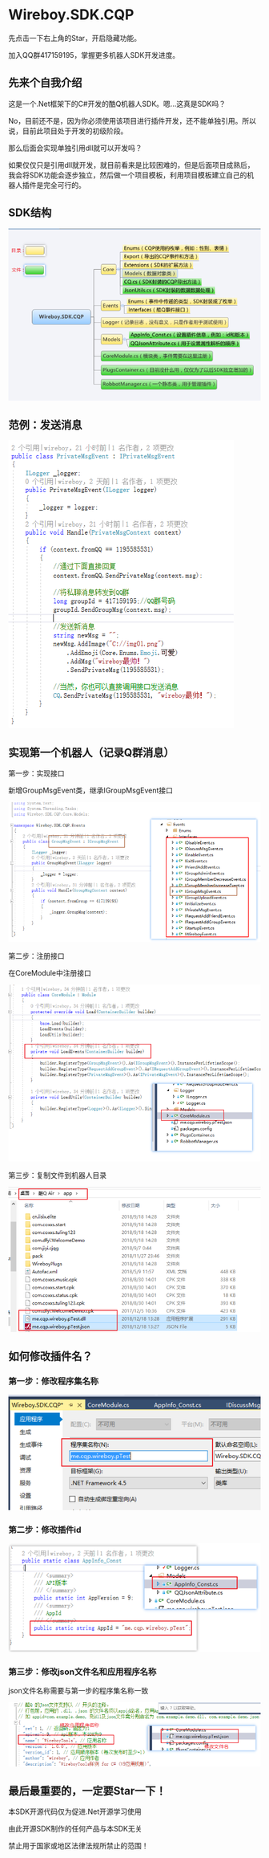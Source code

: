 # Wireboy.SDK.CQP

先点击一下右上角的Star，开启隐藏功能。

加入QQ群417159195，掌握更多机器人SDK开发进度。

## 先来个自我介绍

这是一个.Net框架下的C#开发的酷Q机器人SDK。嗯...这真是SDK吗？

No，目前还不是，因为你必须使用该项目进行插件开发，还不能单独引用。所以说，目前此项目处于开发的初级阶段。

那么后面会实现单独引用dll就可以开发吗？

如果仅仅只是引用dll就开发，就目前看来是比较困难的，但是后面项目成熟后，我会将SDK功能会逐步独立，然后做一个项目模板，利用项目模板建立自己的机器人插件是完全可行的。

## SDK结构

![sdk-struct](Images/sdk-struct.png)

## 范例：发送消息

![sample-sendMsg](Images/sample-sendMsg.png) 

## 实现第一个机器人（记录Q群消息）

第一步：实现接口

新增GroupMsgEvent类，继承IGroupMsgEvent接口

![step-1](Images/step-1.png)

第二步：注册接口

在CoreModule中注册接口

![step-2](Images/step-2.png)

第三步：复制文件到机器人目录

![step-3](Images/step-3.png)

## 如何修改插件名？

### 第一步：修改程序集名称

![appinfo-step-1](Images/appinfo-step-1.png)

### 第二步：修改插件id

![appinfo-step-2](Images/appinfo-step-2.png)

### 第三步：修改json文件名和应用程序名称

json文件名称需要与第一步的程序集名称一致

![appinfo-step-3](Images/appinfo-step-3.png)


## 最后**最重要的，一定要Star一下！**

本SDK开源代码仅为促进.Net开源学习使用

由此开源SDK制作的任何产品与本SDK无关

禁止用于国家或地区法律法规所禁止的范围！

